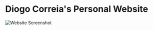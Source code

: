 # Diogo Correia's Personal Website

![Website Screenshot](https://github.com/diogotcorreia/dtc-website/blob/master/.gh/site_screenshot.png?raw=true)
